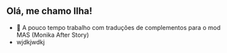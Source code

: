 ## Olá, me chamo Ilha!

- 📝 A pouco tempo trabalho com traduções de complementos para o mod MAS (Monika After Story)<br>
- wjdkjwdkj
